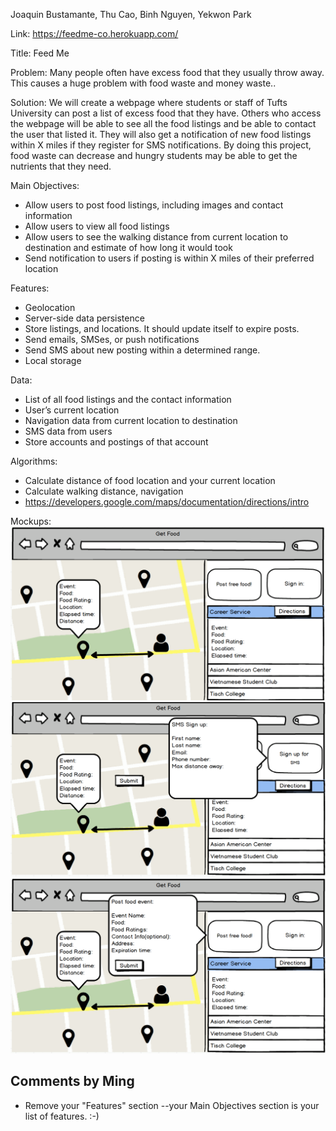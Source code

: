 Joaquin Bustamante, Thu Cao, Binh Nguyen, Yekwon Park

Link:
https://feedme-co.herokuapp.com/

Title:
Feed Me

Problem:
Many people often have excess food that they usually throw away. This causes a huge problem with food waste and money waste..

Solution:
We will create a webpage where students or staff of Tufts University can post a list of excess food that they have. Others who access the webpage will be able to see all the food listings and be able to contact the user that listed it. They will also get a notification of new food listings within X miles if they register for SMS notifications. By doing this project, food waste can decrease and hungry students may be able to get the nutrients that they need.

Main Objectives:
-	Allow users to post food listings, including images and contact information
-	Allow users to view all food listings
-	Allow users to see the walking distance from current location to destination and estimate of how long it would took
-	Send notification to users if posting is within X miles of their preferred location

Features:
-	Geolocation
-	Server-side data persistence
-	Store listings, and locations. It should update itself to expire posts.
-	Send emails, SMSes, or push notifications
-	Send SMS about new posting within a determined range.
-	Local storage

Data:
-	List of all food listings and the contact information
-	User’s current location
-	Navigation data from current location to destination
-	SMS data from users
-	Store accounts and postings of that account

Algorithms:
-	Calculate distance of food location and your current location
-	Calculate walking distance, navigation
-	https://developers.google.com/maps/documentation/directions/intro

Mockups:
![alt text](mockup1.png)
![alt text](mockup2.png)
![alt text](mockup3.png)

## Comments by Ming
* Remove your "Features" section --your Main Objectives section is your list of features. :-)
